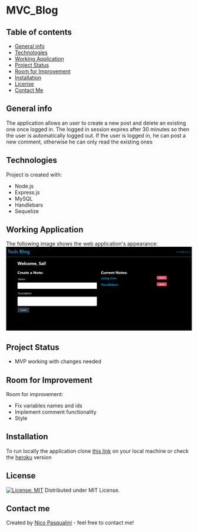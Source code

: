 # MVC_Blog

## Table of contents
* [General info](#general-info)
* [Technologies](#technologies)
* [Working Application](#working-application)
* [Project Status](#project-status)
* [Room for Improvement](#room-for-improvement)
* [Installation](#installation)
* [License](#license)
* [Contact Me](#contact-me)

## General info

The application allows an user to create a new post and delete an existing one once logged in. The logged in session expires after 30 minutes so then the user is automatically logged out. If the user is logged in, he can post a new comment, otherwise he can only read the existing ones 

## Technologies

Project is created with:
* Node.js
* Express.js
* MySQL
* Handlebars
* Sequelize


## Working Application

The following image shows the web application's appearance:
![MVC Blog](./Demo/demo%20blog.png)

## Project Status

* MVP working with changes needed

## Room for Improvement

Room for improvement:
* Fix variables names and ids
* Implement comment functionality
* Style

## Installation

To run locally the application clone [this link](https://github.com/Nico749/MVC_Blog.git) on your local machine or check the [heroku](https://warm-brushlands-06905.herokuapp.com/) version


## License

[![License: MIT](https://img.shields.io/badge/License-MIT-yellow.svg)](https://opensource.org/licenses/MIT)
Distributed under MIT License.

## Contact me 

Created by [Nico Pasqualini](https://nico749.github.io/Personal-portfolio-/) - feel free to contact me!